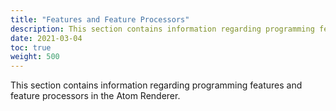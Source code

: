 ```yaml
---
title: "Features and Feature Processors"
description: This section contains information regarding programming features and feature processors in the Atom Renderer. 
date: 2021-03-04
toc: true
weight: 500
---
```


This section contains information regarding programming features and feature processors in the Atom Renderer. 